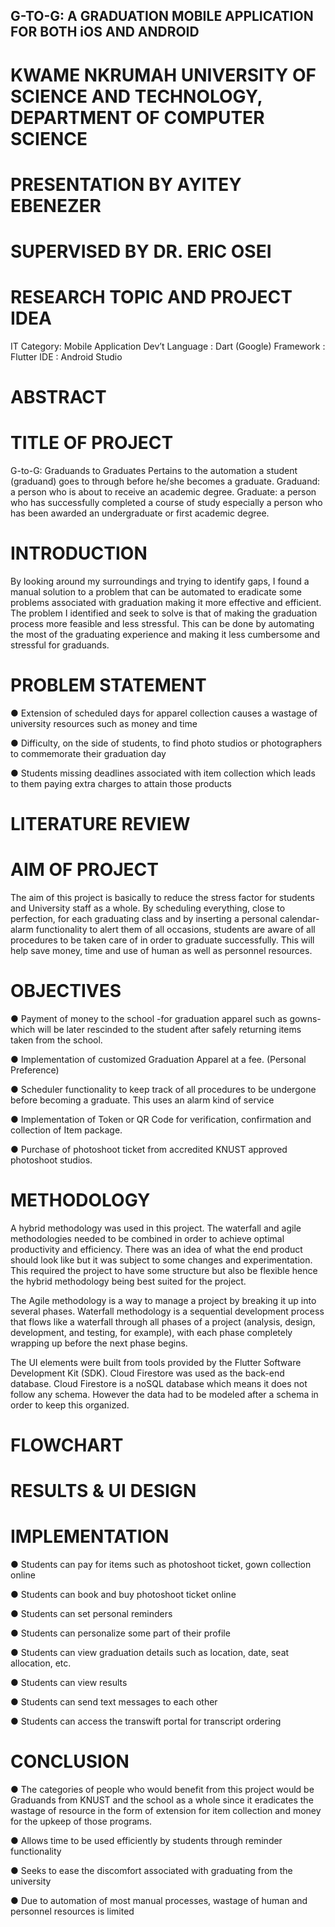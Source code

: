 
## G-TO-G: A GRADUATION MOBILE APPLICATION FOR BOTH iOS AND ANDROID
# KWAME NKRUMAH UNIVERSITY OF SCIENCE AND TECHNOLOGY, DEPARTMENT OF COMPUTER SCIENCE
# PRESENTATION BY AYITEY EBENEZER
# SUPERVISED BY DR. ERIC OSEI

# RESEARCH TOPIC AND PROJECT IDEA

IT Category: Mobile Application Dev’t
Language : Dart (Google)
Framework : Flutter
IDE : Android Studio

# ABSTRACT

# TITLE OF PROJECT

G-to-G: Graduands to Graduates
Pertains to the automation a student (graduand) goes to through before he/she becomes a  graduate.
Graduand: a person who is about to receive an academic degree.
Graduate: a person who has successfully completed a course of study especially a person who has been awarded an undergraduate or first academic degree.

# INTRODUCTION

By looking around my surroundings and trying to identify gaps, I found a manual solution to a problem that can be automated to eradicate some problems associated with graduation making it more effective and efficient. The problem I identified and seek to solve is that of making the graduation process more feasible and less stressful. This can be done by automating the most of the graduating experience and making it less cumbersome and stressful for graduands.

# PROBLEM STATEMENT

 ● Extension of scheduled days for apparel collection causes a wastage of university resources such as money and time
 
 ● Difficulty, on the side of students, to find photo studios or photographers to commemorate their graduation day
 
 ● Students missing deadlines associated with item collection which leads to them paying extra charges to attain those products

# LITERATURE REVIEW

# AIM OF PROJECT

The aim of this project is basically to reduce the stress factor for students and University staff as a whole. By scheduling everything, close to perfection, for each graduating class and by inserting a personal calendar-alarm functionality to alert them of all occasions, students are aware of all procedures to be taken care of in order to graduate successfully. This will help save money, time and use of human as well as personnel resources.

# OBJECTIVES

 ● Payment of money to the school -for graduation apparel such as gowns- which will be later rescinded to the student after safely returning items taken from the school. 
 
 ● Implementation of customized Graduation Apparel at a fee. (Personal Preference) 
 
 ● Scheduler functionality to keep track of all procedures to be undergone before becoming a graduate. This uses an alarm kind of service 
 
 ● Implementation of Token or QR Code for verification, confirmation and collection of Item package. 
 
 ● Purchase of photoshoot ticket from accredited KNUST approved photoshoot studios. 

# METHODOLOGY

A hybrid methodology was used in this project. The waterfall and agile methodologies needed to be combined in order to achieve optimal productivity and efficiency. There was an idea of what the end product should look like but it was subject to some changes and experimentation. This required the project to have some structure but also be flexible hence the hybrid methodology being best suited for the project.

The Agile methodology is a way to manage a project by breaking it up into several phases.
Waterfall methodology is a sequential development process that flows like a waterfall through all phases of a project (analysis, design, development, and testing, for example), with each phase completely wrapping up before the next phase begins.

The UI elements were built from tools provided by the Flutter Software Development Kit (SDK).
Cloud Firestore was used  as the back-end database.
Cloud Firestore is a noSQL database which means it does not follow any schema. However the data had to be modeled after a schema in order to keep this organized.

# FLOWCHART


# RESULTS & UI DESIGN






# IMPLEMENTATION

 ● Students can pay for items such as photoshoot ticket, gown collection online
 
 ● Students can book and buy photoshoot ticket online
 
 ● Students can set personal reminders
 
 ● Students can personalize some part of their profile
 
 ● Students can view graduation details such as location, date, seat allocation, etc.
 
 ● Students can view results

 ● Students can send text messages to each other

 ● Students can access the transwift portal for transcript ordering

# CONCLUSION
 ● The categories of people who would benefit from this project would be Graduands from KNUST and the school as a whole since it eradicates the wastage of resource in the form of extension for item collection and money for the upkeep of those programs.

 ● Allows time to be used efficiently by students through reminder functionality

 ● Seeks to ease the discomfort associated with graduating from  the university
 
 ● Due to automation of most manual processes, wastage of human and personnel resources is limited
